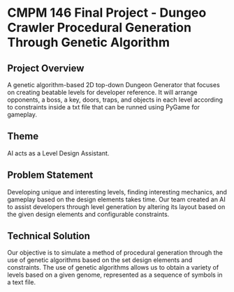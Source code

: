 # CMPM 146 Final Project - Dungeo Crawler Procedural Generation Through Genetic Algorithm
## Project Overview  
A genetic algorithm-based 2D top-down Dungeon Generator that focuses on creating beatable levels for developer reference. It will arrange opponents, a boss, a key, doors, traps, and objects in each level according to constraints inside a txt file that can be runned using PyGame for gameplay.
## Theme  
AI acts as a Level Design Assistant.
## Problem Statement
Developing unique and interesting levels, finding interesting mechanics, and gameplay based on the design elements takes time. Our team created an AI to assist developers through level generation by altering its layout based on the given design elements and configurable constraints.
## Technical Solution
Our objective is to simulate a method of procedural generation through the use of genetic algorithms based on the set design elements and constraints. The use of genetic algorithms allows us to obtain a variety of levels based on a given genome, represented as a sequence of symbols in a text file.
